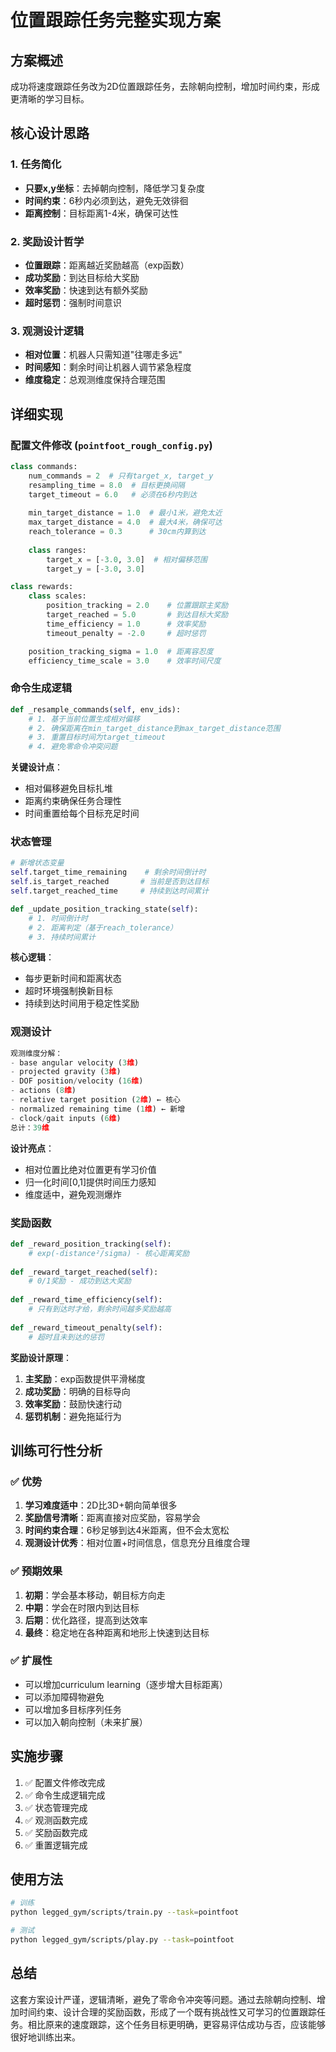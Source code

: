 # 位置跟踪任务完整实现方案

## 方案概述

成功将速度跟踪任务改为2D位置跟踪任务，去除朝向控制，增加时间约束，形成更清晰的学习目标。

## 核心设计思路

### 1. 任务简化
- **只要x,y坐标**：去掉朝向控制，降低学习复杂度
- **时间约束**：6秒内必须到达，避免无效徘徊
- **距离控制**：目标距离1-4米，确保可达性

### 2. 奖励设计哲学
- **位置跟踪**：距离越近奖励越高（exp函数）
- **成功奖励**：到达目标给大奖励
- **效率奖励**：快速到达有额外奖励
- **超时惩罚**：强制时间意识

### 3. 观测设计逻辑  
- **相对位置**：机器人只需知道"往哪走多远"
- **时间感知**：剩余时间让机器人调节紧急程度
- **维度稳定**：总观测维度保持合理范围

## 详细实现

### 配置文件修改 (`pointfoot_rough_config.py`)

```python
class commands:
    num_commands = 2  # 只有target_x, target_y
    resampling_time = 8.0  # 目标更换间隔
    target_timeout = 6.0   # 必须在6秒内到达
    
    min_target_distance = 1.0  # 最小1米，避免太近
    max_target_distance = 4.0  # 最大4米，确保可达
    reach_tolerance = 0.3      # 30cm内算到达
    
    class ranges:
        target_x = [-3.0, 3.0]  # 相对偏移范围
        target_y = [-3.0, 3.0]

class rewards:
    class scales:
        position_tracking = 2.0    # 位置跟踪主奖励
        target_reached = 5.0       # 到达目标大奖励
        time_efficiency = 1.0      # 效率奖励
        timeout_penalty = -2.0     # 超时惩罚

    position_tracking_sigma = 1.0  # 距离容忍度
    efficiency_time_scale = 3.0    # 效率时间尺度
```

### 命令生成逻辑

```python
def _resample_commands(self, env_ids):
    # 1. 基于当前位置生成相对偏移
    # 2. 确保距离在min_target_distance到max_target_distance范围
    # 3. 重置目标时间为target_timeout
    # 4. 避免零命令冲突问题
```

**关键设计点**：
- 相对偏移避免目标扎堆
- 距离约束确保任务合理性
- 时间重置给每个目标充足时间

### 状态管理

```python
# 新增状态变量
self.target_time_remaining    # 剩余时间倒计时
self.is_target_reached       # 当前是否到达目标
self.target_reached_time     # 持续到达时间累计

def _update_position_tracking_state(self):
    # 1. 时间倒计时
    # 2. 距离判定（基于reach_tolerance）
    # 3. 持续时间累计
```

**核心逻辑**：
- 每步更新时间和距离状态
- 超时环境强制换新目标
- 持续到达时间用于稳定性奖励

### 观测设计

```python
观测维度分解：
- base angular velocity (3维)
- projected gravity (3维)  
- DOF position/velocity (16维)
- actions (8维)
- relative target position (2维) ← 核心
- normalized remaining time (1维) ← 新增
- clock/gait inputs (6维)
总计：39维
```

**设计亮点**：
- 相对位置比绝对位置更有学习价值
- 归一化时间[0,1]提供时间压力感知
- 维度适中，避免观测爆炸

### 奖励函数

```python
def _reward_position_tracking(self):
    # exp(-distance²/sigma) - 核心距离奖励
    
def _reward_target_reached(self):
    # 0/1奖励 - 成功到达大奖励
    
def _reward_time_efficiency(self):
    # 只有到达时才给，剩余时间越多奖励越高
    
def _reward_timeout_penalty(self):
    # 超时且未到达的惩罚
```

**奖励设计原理**：
1. **主奖励**：exp函数提供平滑梯度
2. **成功奖励**：明确的目标导向
3. **效率奖励**：鼓励快速行动
4. **惩罚机制**：避免拖延行为

## 训练可行性分析

### ✅ 优势
1. **学习难度适中**：2D比3D+朝向简单很多
2. **奖励信号清晰**：距离直接对应奖励，容易学会
3. **时间约束合理**：6秒足够到达4米距离，但不会太宽松
4. **观测设计优秀**：相对位置+时间信息，信息充分且维度合理

### ✅ 预期效果
1. **初期**：学会基本移动，朝目标方向走
2. **中期**：学会在时限内到达目标
3. **后期**：优化路径，提高到达效率
4. **最终**：稳定地在各种距离和地形上快速到达目标

### ✅ 扩展性
- 可以增加curriculum learning（逐步增大目标距离）
- 可以添加障碍物避免
- 可以增加多目标序列任务
- 可以加入朝向控制（未来扩展）

## 实施步骤

1. ✅ 配置文件修改完成
2. ✅ 命令生成逻辑完成  
3. ✅ 状态管理完成
4. ✅ 观测函数完成
5. ✅ 奖励函数完成
6. ✅ 重置逻辑完成

## 使用方法

```bash
# 训练
python legged_gym/scripts/train.py --task=pointfoot

# 测试
python legged_gym/scripts/play.py --task=pointfoot
```

## 总结

这套方案设计严谨，逻辑清晰，避免了零命令冲突等问题。通过去除朝向控制、增加时间约束、设计合理的奖励函数，形成了一个既有挑战性又可学习的位置跟踪任务。相比原来的速度跟踪，这个任务目标更明确，更容易评估成功与否，应该能够很好地训练出来。